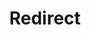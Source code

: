 ﻿---
layout: src/layouts/Redirect.astro
title: Redirect
redirect: https://yamldoc.liuyan.wang/docs/packaging-applications/build-servers/tfs-azure-devops/using-octopus-extension/extension-compatibility
pubDate:  2023-01-01
navSearch: false
navSitemap: false
navMenu: false
---
